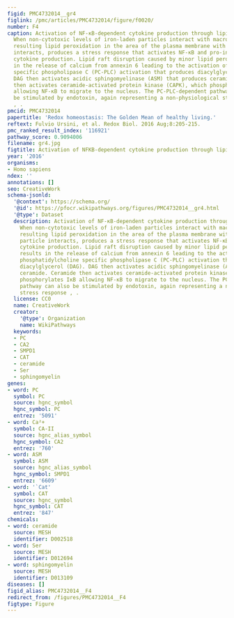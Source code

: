 ```yaml
---
figid: PMC4732014__gr4
figlink: /pmc/articles/PMC4732014/figure/f0020/
number: F4
caption: Activation of NF-κB-dependent cytokine production through lipid peroxidation.
  When non-cytotoxic levels of iron-laden particles interact with macrophages, the
  resulting lipid peroxidation in the area of the plasma membrane with which the particle
  interacts, produces a stress response that activates NF-κB and pro-inflammatory
  cytokine production. Lipid raft disruption caused by minor lipid peroxidation, results
  in the release of calcium from annexin 6 leading to the activation of phosphatidylcholine
  specific phospholipase C (PC-PLC) activation that produces diacylglycerol (DAG).
  DAG then activates acidic sphingomyelinase (ASM) that produces ceramide. Ceramide
  then activates ceramide-activated protein kinase (CAPK), which phosphorylates IκB
  allowing NF-κB to migrate to the nucleus. The PC-PLC-dependent pathway can also
  be stimulated by endotoxin, again representing a non-physiological stress response
  , .
pmcid: PMC4732014
papertitle: 'Redox homeostasis: The Golden Mean of healthy living.'
reftext: Fulvio Ursini, et al. Redox Biol. 2016 Aug;8:205-215.
pmc_ranked_result_index: '116921'
pathway_score: 0.9094006
filename: gr4.jpg
figtitle: Activation of NFKB-dependent cytokine production through lipid peroxidation
year: '2016'
organisms:
- Homo sapiens
ndex: ''
annotations: []
seo: CreativeWork
schema-jsonld:
  '@context': https://schema.org/
  '@id': https://pfocr.wikipathways.org/figures/PMC4732014__gr4.html
  '@type': Dataset
  description: Activation of NF-κB-dependent cytokine production through lipid peroxidation.
    When non-cytotoxic levels of iron-laden particles interact with macrophages, the
    resulting lipid peroxidation in the area of the plasma membrane with which the
    particle interacts, produces a stress response that activates NF-κB and pro-inflammatory
    cytokine production. Lipid raft disruption caused by minor lipid peroxidation,
    results in the release of calcium from annexin 6 leading to the activation of
    phosphatidylcholine specific phospholipase C (PC-PLC) activation that produces
    diacylglycerol (DAG). DAG then activates acidic sphingomyelinase (ASM) that produces
    ceramide. Ceramide then activates ceramide-activated protein kinase (CAPK), which
    phosphorylates IκB allowing NF-κB to migrate to the nucleus. The PC-PLC-dependent
    pathway can also be stimulated by endotoxin, again representing a non-physiological
    stress response , .
  license: CC0
  name: CreativeWork
  creator:
    '@type': Organization
    name: WikiPathways
  keywords:
  - PC
  - CA2
  - SMPD1
  - CAT
  - ceramide
  - Ser
  - sphingomyelin
genes:
- word: PC
  symbol: PC
  source: hgnc_symbol
  hgnc_symbol: PC
  entrez: '5091'
- word: Ca²+
  symbol: CA-II
  source: hgnc_alias_symbol
  hgnc_symbol: CA2
  entrez: '760'
- word: ASM
  symbol: ASM
  source: hgnc_alias_symbol
  hgnc_symbol: SMPD1
  entrez: '6609'
- word: '`Cat'
  symbol: CAT
  source: hgnc_symbol
  hgnc_symbol: CAT
  entrez: '847'
chemicals:
- word: ceramide
  source: MESH
  identifier: D002518
- word: Ser
  source: MESH
  identifier: D012694
- word: sphingomyelin
  source: MESH
  identifier: D013109
diseases: []
figid_alias: PMC4732014__F4
redirect_from: /figures/PMC4732014__F4
figtype: Figure
---
```

